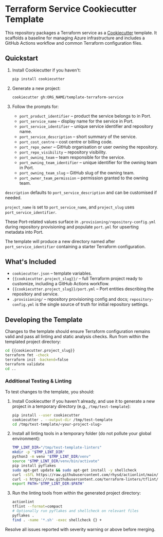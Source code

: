 # Terraform Service Cookiecutter Template

This repository packages a Terraform service as a [Cookiecutter](https://cookiecutter.readthedocs.io/) template. It scaffolds a baseline for managing Azure infrastructure and includes a GitHub Actions workflow and common Terraform configuration files.

## Quickstart

1. Install Cookiecutter if you haven't:

   ```bash
   pip install cookiecutter
   ```

2. Generate a new project:

   ```bash
   cookiecutter gh:ORG_NAME/template-terraform-service
   ```

3. Follow the prompts for:
   - `port_product_identifier` – product the service belongs to in Port.
   - `port_service_name` – display name for the service in Port.
   - `port_service_identifier` – unique service identifier and repository name.
   - `port_service_description` – short summary of the service.
   - `port_cost_centre` – cost centre or billing code.
   - `port_repo_owner` – GitHub organisation or user owning the repository.
   - `port_repo_visibility` – repository visibility.
   - `port_owning_team` – team responsible for the service.
   - `port_owning_team_identifier` – unique identifier for the owning team in Port.
   - `port_owning_team_slug` – GitHub slug of the owning team.
   - `port_owner_team_permission` – permission granted to the owning team.

`description` defaults to `port_service_description` and can be customised if needed.

`project_name` is set to `port_service_name`, and `project_slug` uses `port_service_identifier`.

These Port-related values surface in `.provisioning/repository-config.yml` during repository provisioning and populate `port.yml` for upserting metadata into Port.

The template will produce a new directory named after `port_service_identifier` containing a starter Terraform configuration.

## What's Included

- `cookiecutter.json` – template variables.
- `{{cookiecutter.project_slug}}/` – full Terraform project ready to customize, including a GitHub Actions workflow.
- `{{cookiecutter.project_slug}}/port.yml` – Port entities describing the repository and service.
- `.provisioning/` – repository provisioning config and docs; `repository-config.yml` is the single source of truth for initial repository settings.

## Developing the Template


Changes to the template should ensure Terraform configuration remains valid and pass all linting and static analysis checks. Run from within the templated project directory:

```bash
cd {{cookiecutter.project_slug}}
terraform fmt -check
terraform init -backend=false
terraform validate
cd ..
```

### Additional Testing & Linting

To test changes to the template, you should:

1. Install Cookiecutter if you haven't already, and use it to generate a new project in a temporary directory (e.g., `/tmp/test-template`):

   ```bash
   pip install --user cookiecutter
   cookiecutter . --output-dir /tmp/test-template
   cd /tmp/test-template/<your-project-slug>
   ```

2. Install all linting tools in a temporary folder (do not pollute your global environment):

   ```bash
   TMP_LINT_DIR="/tmp/test-template-linters"
   mkdir -p "$TMP_LINT_DIR"
   python3 -m venv "$TMP_LINT_DIR/venv"
   source "$TMP_LINT_DIR/venv/bin/activate"
   pip install pyflakes
   sudo apt-get update && sudo apt-get install -y shellcheck
   curl -sSfL https://raw.githubusercontent.com/rhysd/actionlint/main/scripts/download-actionlint.bash | bash -s -- -b "$TMP_LINT_DIR"
   curl -s https://raw.githubusercontent.com/terraform-linters/tflint/master/install_linux.sh | bash -s -- -b "$TMP_LINT_DIR"
   export PATH="$TMP_LINT_DIR:$PATH"
   ```

3. Run the linting tools from within the generated project directory:

   ```bash
   actionlint
   tflint --format=compact
   # Optionally run pyflakes and shellcheck on relevant files
   pyflakes .
   find . -name '*.sh' -exec shellcheck {} +
   ```

Resolve all issues reported with severity warning or above before merging.
